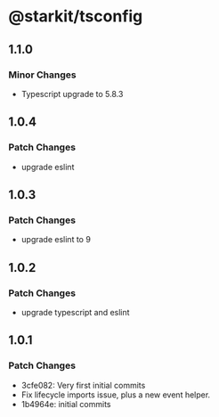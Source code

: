 # @starkit/tsconfig

## 1.1.0

### Minor Changes

- Typescript upgrade to 5.8.3

## 1.0.4

### Patch Changes

- upgrade eslint

## 1.0.3

### Patch Changes

- upgrade eslint to 9

## 1.0.2

### Patch Changes

- upgrade typescript and eslint

## 1.0.1

### Patch Changes

- 3cfe082: Very first initial commits
- Fix lifecycle imports issue, plus a new event helper.
- 1b4964e: initial commits
